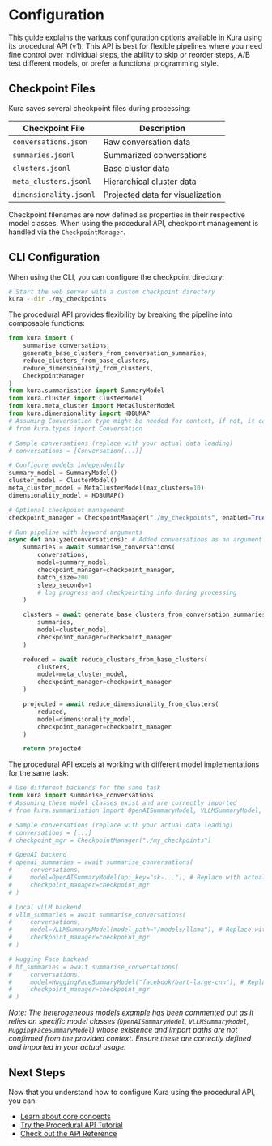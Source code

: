 # Configuration

This guide explains the various configuration options available in Kura using its procedural API (v1). This API is best for flexible pipelines where you need fine control over individual steps, the ability to skip or reorder steps, A/B test different models, or prefer a functional programming style.

## Checkpoint Files

Kura saves several checkpoint files during processing:

| Checkpoint File        | Description                      |
| ---------------------- | -------------------------------- |
| `conversations.json`   | Raw conversation data            |
| `summaries.jsonl`      | Summarized conversations         |
| `clusters.jsonl`       | Base cluster data                |
| `meta_clusters.jsonl`  | Hierarchical cluster data        |
| `dimensionality.jsonl` | Projected data for visualization |

Checkpoint filenames are now defined as properties in their respective model classes. When using the procedural API, checkpoint management is handled via the `CheckpointManager`.

## CLI Configuration

When using the CLI, you can configure the checkpoint directory:

```bash
# Start the web server with a custom checkpoint directory
kura --dir ./my_checkpoints
```

The procedural API provides flexibility by breaking the pipeline into composable functions:

```python
from kura import (
    summarise_conversations,
    generate_base_clusters_from_conversation_summaries,
    reduce_clusters_from_base_clusters,
    reduce_dimensionality_from_clusters,
    CheckpointManager
)
from kura.summarisation import SummaryModel
from kura.cluster import ClusterModel
from kura.meta_cluster import MetaClusterModel
from kura.dimensionality import HDBUMAP
# Assuming Conversation type might be needed for context, if not, it can be removed.
# from kura.types import Conversation

# Sample conversations (replace with your actual data loading)
# conversations = [Conversation(...)]

# Configure models independently
summary_model = SummaryModel()
cluster_model = ClusterModel()
meta_cluster_model = MetaClusterModel(max_clusters=10)
dimensionality_model = HDBUMAP()

# Optional checkpoint management
checkpoint_manager = CheckpointManager("./my_checkpoints", enabled=True)

# Run pipeline with keyword arguments
async def analyze(conversations): # Added conversations as an argument
    summaries = await summarise_conversations(
        conversations,
        model=summary_model,
        checkpoint_manager=checkpoint_manager,
        batch_size=200
        sleep_seconds=1
        # log progress and checkpointing info during processing
    )

    clusters = await generate_base_clusters_from_conversation_summaries(
        summaries,
        model=cluster_model,
        checkpoint_manager=checkpoint_manager
    )

    reduced = await reduce_clusters_from_base_clusters(
        clusters,
        model=meta_cluster_model,
        checkpoint_manager=checkpoint_manager
    )

    projected = await reduce_dimensionality_from_clusters(
        reduced,
        model=dimensionality_model,
        checkpoint_manager=checkpoint_manager
    )

    return projected
```

The procedural API excels at working with different model implementations for the same task:

```python
# Use different backends for the same task
from kura import summarise_conversations
# Assuming these model classes exist and are correctly imported
# from kura.summarisation import OpenAISummaryModel, VLLMSummaryModel, HuggingFaceSummaryModel

# Sample conversations (replace with your actual data loading)
# conversations = [...]
# checkpoint_mgr = CheckpointManager("./my_checkpoints")

# OpenAI backend
# openai_summaries = await summarise_conversations(
#     conversations,
#     model=OpenAISummaryModel(api_key="sk-..."), # Replace with actual model init if different
#     checkpoint_manager=checkpoint_mgr
# )

# Local vLLM backend
# vllm_summaries = await summarise_conversations(
#     conversations,
#     model=VLLMSummaryModel(model_path="/models/llama"), # Replace with actual model init if different
#     checkpoint_manager=checkpoint_mgr
# )

# Hugging Face backend
# hf_summaries = await summarise_conversations(
#     conversations,
#     model=HuggingFaceSummaryModel("facebook/bart-large-cnn"), # Replace with actual model init if different
#     checkpoint_manager=checkpoint_mgr
# )
```

_Note: The heterogeneous models example has been commented out as it relies on specific model classes (`OpenAISummaryModel`, `VLLMSummaryModel`, `HuggingFaceSummaryModel`) whose existence and import paths are not confirmed from the provided context. Ensure these are correctly defined and imported in your actual usage._

## Next Steps

Now that you understand how to configure Kura using the procedural API, you can:

- [Learn about core concepts](../core-concepts/overview.md)
- [Try the Procedural API Tutorial](../getting-started/quickstart.md)
- [Check out the API Reference](../api/index.md)

